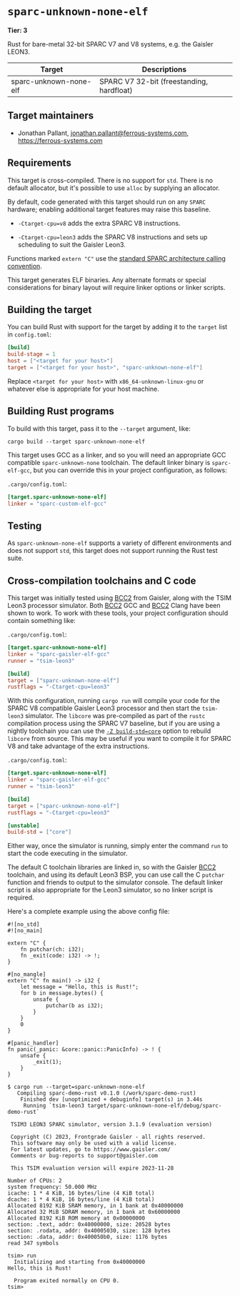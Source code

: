 # `sparc-unknown-none-elf`

**Tier: 3**

Rust for bare-metal 32-bit SPARC V7 and V8 systems, e.g. the Gaisler LEON3.

| Target                 | Descriptions                              |
| ---------------------- | ----------------------------------------- |
| sparc-unknown-none-elf | SPARC V7 32-bit (freestanding, hardfloat) |

## Target maintainers

- Jonathan Pallant, <jonathan.pallant@ferrous-systems.com>, https://ferrous-systems.com

## Requirements

This target is cross-compiled. There is no support for `std`. There is no
default allocator, but it's possible to use `alloc` by supplying an allocator.

By default, code generated with this target should run on any `SPARC` hardware;
enabling additional target features may raise this baseline.

- `-Ctarget-cpu=v8` adds the extra SPARC V8 instructions.

- `-Ctarget-cpu=leon3` adds the SPARC V8 instructions and sets up scheduling to
  suit the Gaisler Leon3.

Functions marked `extern "C"` use the [standard SPARC architecture calling
convention](https://sparc.org/technical-documents/).

This target generates ELF binaries. Any alternate formats or special
considerations for binary layout will require linker options or linker scripts.

## Building the target

You can build Rust with support for the target by adding it to the `target`
list in `config.toml`:

```toml
[build]
build-stage = 1
host = ["<target for your host>"]
target = ["<target for your host>", "sparc-unknown-none-elf"]
```

Replace `<target for your host>` with `x86_64-unknown-linux-gnu` or whatever
else is appropriate for your host machine.

## Building Rust programs

To build with this target, pass it to the `--target` argument, like:

```console
cargo build --target sparc-unknown-none-elf
```

This target uses GCC as a linker, and so you will need an appropriate GCC
compatible `sparc-unknown-none` toolchain. The default linker binary is
`sparc-elf-gcc`, but you can override this in your project configuration, as
follows:

`.cargo/config.toml`:
```toml
[target.sparc-unknown-none-elf]
linker = "sparc-custom-elf-gcc"
```

## Testing

As `sparc-unknown-none-elf` supports a variety of different environments and does
not support `std`, this target does not support running the Rust test suite.

## Cross-compilation toolchains and C code

This target was initially tested using [BCC2] from Gaisler, along with the TSIM
Leon3 processor simulator. Both [BCC2] GCC and [BCC2] Clang have been shown to
work. To work with these tools, your project configuration should contain
something like:

[BCC2]: https://www.gaisler.com/index.php/downloads/compilers

`.cargo/config.toml`:
```toml
[target.sparc-unknown-none-elf]
linker = "sparc-gaisler-elf-gcc"
runner = "tsim-leon3"

[build]
target = ["sparc-unknown-none-elf"]
rustflags = "-Ctarget-cpu=leon3"
```

With this configuration, running `cargo run` will compile your code for the
SPARC V8 compatible Gaisler Leon3 processor and then start the `tsim-leon3`
simulator. The `libcore` was pre-compiled as part of the `rustc` compilation
process using the SPARC V7 baseline, but if you are using a nightly toolchain
you can use the
[`-Z build-std=core`](https://doc.rust-lang.org/cargo/reference/unstable.html#build-std)
option to rebuild `libcore` from source. This may be useful if you want to
compile it for SPARC V8 and take advantage of the extra instructions.

`.cargo/config.toml`:
```toml
[target.sparc-unknown-none-elf]
linker = "sparc-gaisler-elf-gcc"
runner = "tsim-leon3"

[build]
target = ["sparc-unknown-none-elf"]
rustflags = "-Ctarget-cpu=leon3"

[unstable]
build-std = ["core"]
```

Either way, once the simulator is running, simply enter the command `run` to
start the code executing in the simulator.

The default C toolchain libraries are linked in, so with the Gaisler [BCC2]
toolchain, and using its default Leon3 BSP, you can use call the C `putchar`
function and friends to output to the simulator console. The default linker
script is also appropriate for the Leon3 simulator, so no linker script is
required.

Here's a complete example using the above config file:

```rust,ignore (cannot-test-this-because-it-assumes-special-libc-functions)
#![no_std]
#![no_main]

extern "C" {
    fn putchar(ch: i32);
    fn _exit(code: i32) -> !;
}

#[no_mangle]
extern "C" fn main() -> i32 {
    let message = "Hello, this is Rust!";
    for b in message.bytes() {
        unsafe {
            putchar(b as i32);
        }
    }
    0
}

#[panic_handler]
fn panic(_panic: &core::panic::PanicInfo) -> ! {
    unsafe {
        _exit(1);
    }
}
```

```console
$ cargo run --target=sparc-unknown-none-elf
   Compiling sparc-demo-rust v0.1.0 (/work/sparc-demo-rust)
    Finished dev [unoptimized + debuginfo] target(s) in 3.44s
     Running `tsim-leon3 target/sparc-unknown-none-elf/debug/sparc-demo-rust`

 TSIM3 LEON3 SPARC simulator, version 3.1.9 (evaluation version)

 Copyright (C) 2023, Frontgrade Gaisler - all rights reserved.
 This software may only be used with a valid license.
 For latest updates, go to https://www.gaisler.com/
 Comments or bug-reports to support@gaisler.com

 This TSIM evaluation version will expire 2023-11-28

Number of CPUs: 2
system frequency: 50.000 MHz
icache: 1 * 4 KiB, 16 bytes/line (4 KiB total)
dcache: 1 * 4 KiB, 16 bytes/line (4 KiB total)
Allocated 8192 KiB SRAM memory, in 1 bank at 0x40000000
Allocated 32 MiB SDRAM memory, in 1 bank at 0x60000000
Allocated 8192 KiB ROM memory at 0x00000000
section: .text, addr: 0x40000000, size: 20528 bytes
section: .rodata, addr: 0x40005030, size: 128 bytes
section: .data, addr: 0x400050b0, size: 1176 bytes
read 347 symbols

tsim> run
  Initializing and starting from 0x40000000
Hello, this is Rust!

  Program exited normally on CPU 0.
tsim>
```
